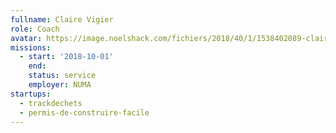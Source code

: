 ```yaml
---
fullname: Claire Vigier
role: Coach
avatar: https://image.noelshack.com/fichiers/2018/40/1/1538402089-claire.jpeg
missions:
  - start: '2018-10-01'
    end:
    status: service
    employer: NUMA
startups:
  - trackdechets
  - permis-de-construire-facile
---
```

